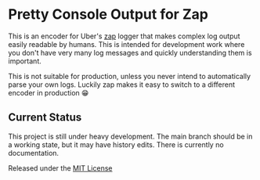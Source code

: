 # Pretty Console Output for Zap

This is an encoder for Uber's [zap][zap] logger that makes complex log output 
easily readable by humans. This is intended for development work where you 
don't have very many log messages and quickly understanding them is important.

This is not suitable for production, unless you never intend to 
automatically parse your own logs. Luckily zap makes it easy to switch to a 
different encoder in production 😁

## Current Status
This project is still under heavy development. The main branch should be in 
a working state, but it may have history edits. There is currently no 
documentation.

Released under the [MIT License](LICENSE.txt)

[zap]: https://github.com/uber-go/zap
